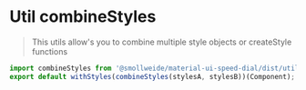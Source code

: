 # Util combineStyles
> This utils allow's you to combine multiple style objects or createStyle functions

```js
import combineStyles from '@smollweide/material-ui-speed-dial/dist/utils/combineStyles';
export default withStyles(combineStyles(stylesA, stylesB))(Component);
```
